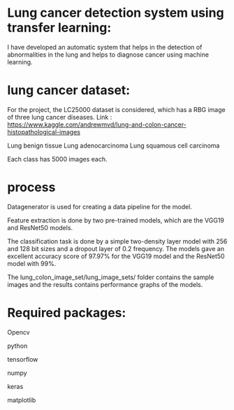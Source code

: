 # Lung cancer detection system using transfer learning:
 
I have developed an automatic system that helps in the detection of abnormalities in the lung and helps to diagnose cancer using machine learning. 

# lung cancer dataset: 
For the project, the LC25000 dataset is considered, which has a RBG image of three lung cancer diseases. 
Link : https://www.kaggle.com/andrewmvd/lung-and-colon-cancer-histopathological-images

Lung benign tissue
Lung adenocarcinoma
Lung squamous cell carcinoma

Each class has 5000 images each.

# process
Datagenerator is used for creating a data pipeline for the model.

Feature extraction is done by two pre-trained models, which are the VGG19 and ResNet50 models. 

The classification task is done by a simple two-density layer model with 256 and 128 bit sizes and a dropout layer of 0.2 frequency. 
The models gave an excellent accuracy score of 97.97% for the VGG19 model and the ResNet50 model with 99%.

The lung_colon_image_set/lung_image_sets/ folder contains the sample images and the results contains performance graphs of the models.


# Required packages:

Opencv

python

tensorflow

numpy 

keras

matplotlib
